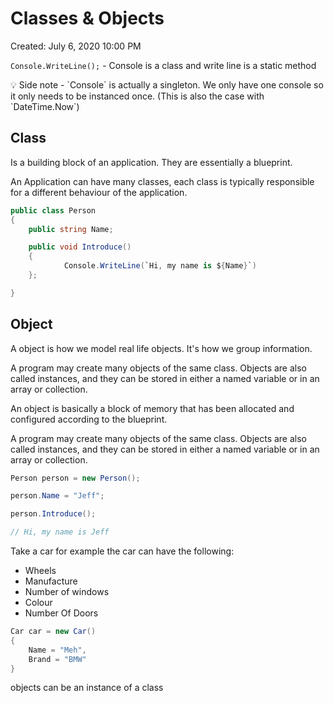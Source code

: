 # Classes & Objects

Created: July 6, 2020 10:00 PM

`Console.WriteLine();` - Console is a class and write line is a static method

<aside>
💡 Side note - `Console` is actually a singleton. We only have one console so it only needs to be instanced once. (This is also the case with `DateTime.Now`)

</aside>

## Class

Is a building block of an application. They are essentially a blueprint.

An Application can have many classes, each class is typically responsible for a different behaviour of the application.

```csharp
public class Person
{
	public string Name;

	public void Introduce()
	{
			Console.WriteLine(`Hi, my name is ${Name}`)
	};

}
```

## Object

A object is how we model real life objects. It's how we group information.

A program may create many objects of the same class. Objects are also called instances, and they can be stored in either a named variable or in an array or collection.

An object is basically a block of memory that has been allocated and configured according to the blueprint. 

A program may create many objects of the same class. Objects are also called instances, and they can be stored in either a named variable or in an array or collection.

```csharp
Person person = new Person();

person.Name = "Jeff";

person.Introduce();

// Hi, my name is Jeff

```

Take a car for example the car can have the following:

- Wheels
- Manufacture
- Number of windows
- Colour
- Number Of Doors

```csharp
Car car = new Car()
{
	Name = "Meh",
	Brand = "BMW"
}
```

objects can be an instance of a class